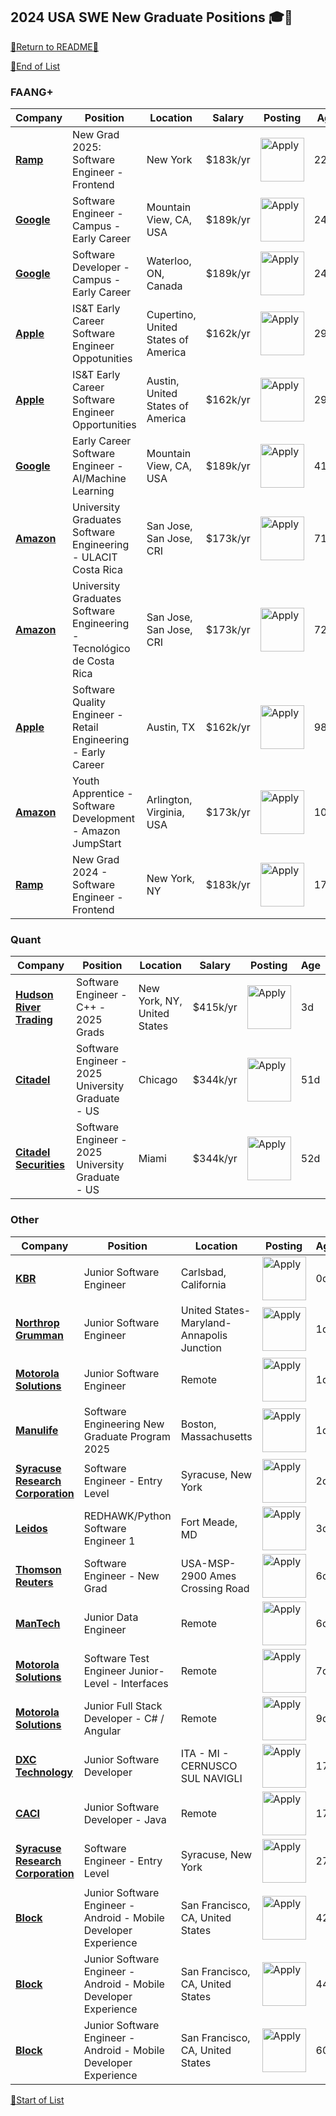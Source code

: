 ## 2024 USA SWE New Graduate Positions :mortar_board::eagle:

[:page_with_curl:Return to README:page_with_curl:](/)

[:arrow_down_small:End of List](#bottom)
<a name="top"></a>

### FAANG+

<!-- TABLE_FAANG_START -->
| Company | Position | Location | Salary | Posting | Age |
|---|---|---|---|---|---|
| <a href="https://ramp.com/"><strong>Ramp</strong></a> | New Grad 2025: Software Engineer - Frontend | New York | $183k/yr | <a href="https://jobs.ashbyhq.com/ramp/12747eb1-e545-478d-b07c-f27f4a88cc12"><img src="https://i.imgur.com/JpkfjIq.png" alt="Apply" width="70"/></a> | 22d |
| <a href="https://www.google.com/"><strong>Google</strong></a> | Software Engineer - Campus - Early Career | Mountain View, CA, USA | $189k/yr | <a href="https://www.google.com/about/careers/applications/jobs/results/103780715941765830"><img src="https://i.imgur.com/JpkfjIq.png" alt="Apply" width="70"/></a> | 24d |
| <a href="https://www.google.com/"><strong>Google</strong></a> | Software Developer - Campus - Early Career | Waterloo, ON, Canada | $189k/yr | <a href="https://www.google.com/about/careers/applications/jobs/results/109183716080657094"><img src="https://i.imgur.com/JpkfjIq.png" alt="Apply" width="70"/></a> | 24d |
| <a href="https://www.apple.com/"><strong>Apple</strong></a> | IS&T Early Career Software Engineer Oppotunities | Cupertino, United States of America | $162k/yr | <a href="https://jobs.apple.com/en-us/details/PIPE-200557873"><img src="https://i.imgur.com/JpkfjIq.png" alt="Apply" width="70"/></a> | 29d |
| <a href="https://www.apple.com/"><strong>Apple</strong></a> | IS&T Early Career Software Engineer Opportunities | Austin, United States of America | $162k/yr | <a href="https://jobs.apple.com/en-us/details/PIPE-200557886"><img src="https://i.imgur.com/JpkfjIq.png" alt="Apply" width="70"/></a> | 29d |
| <a href="https://www.google.com/"><strong>Google</strong></a> | Early Career Software Engineer - AI/Machine Learning | Mountain View, CA, USA | $189k/yr | <a href="https://www.google.com/about/careers/applications/jobs/results/140166094567416518"><img src="https://i.imgur.com/JpkfjIq.png" alt="Apply" width="70"/></a> | 41d |
| <a href="https://www.amazon.com/"><strong>Amazon</strong></a> | University Graduates Software Engineering - ULACIT Costa Rica | San Jose, San Jose, CRI | $173k/yr | <a href="https://www.amazon.jobs/jobs/2672211/apply"><img src="https://i.imgur.com/JpkfjIq.png" alt="Apply" width="70"/></a> | 71d |
| <a href="https://www.amazon.com/"><strong>Amazon</strong></a> | University Graduates Software Engineering - Tecnológico de Costa Rica | San Jose, San Jose, CRI | $173k/yr | <a href="https://www.amazon.jobs/jobs/2672215/apply"><img src="https://i.imgur.com/JpkfjIq.png" alt="Apply" width="70"/></a> | 72d |
| <a href="https://www.apple.com/"><strong>Apple</strong></a> | Software Quality Engineer - Retail Engineering - Early Career | Austin, TX | $162k/yr | <a href="https://jobs.apple.com/en-us/details/PIPE-200551672"><img src="https://i.imgur.com/JpkfjIq.png" alt="Apply" width="70"/></a> | 98d |
| <a href="https://www.amazon.com/"><strong>Amazon</strong></a> | Youth Apprentice - Software Development - Amazon JumpStart | Arlington, Virginia, USA | $173k/yr | <a href="https://www.amazon.jobs/jobs/2644285/apply"><img src="https://i.imgur.com/JpkfjIq.png" alt="Apply" width="70"/></a> | 101d |
| <a href="https://ramp.com/"><strong>Ramp</strong></a> | New Grad 2024 - Software Engineer - Frontend | New York, NY | $183k/yr | <a href="https://jobs.ashbyhq.com/ramp/0ae01d73-3f48-4722-9810-0c6c1940d7bd"><img src="https://i.imgur.com/JpkfjIq.png" alt="Apply" width="70"/></a> | 174d |

<!-- TABLE_FAANG_END -->

### Quant

<!-- TABLE_QUANT_START -->
| Company | Position | Location | Salary | Posting | Age |
|---|---|---|---|---|---|
| <a href="https://www.hudsonrivertrading.com/"><strong>Hudson River Trading</strong></a> | Software Engineer - C++ - 2025 Grads | New York, NY, United States | $415k/yr | <a href="https://boards.greenhouse.io/wehrtyou/jobs/6139130"><img src="https://i.imgur.com/JpkfjIq.png" alt="Apply" width="70"/></a> | 3d |
| <a href="https://www.citadel.com/careers/"><strong>Citadel</strong></a> | Software Engineer - 2025 University Graduate - US | Chicago | $344k/yr | <a href="https://www.citadel.com/careers/details/software-engineer-2025-university-graduate-us/"><img src="https://i.imgur.com/JpkfjIq.png" alt="Apply" width="70"/></a> | 51d |
| <a href="https://www.citadelsecurities.com/careers/"><strong>Citadel Securities</strong></a> | Software Engineer - 2025 University Graduate - US | Miami | $344k/yr | <a href="https://www.citadelsecurities.com/careers/details/software-engineer-2025-university-graduate-us-2/"><img src="https://i.imgur.com/JpkfjIq.png" alt="Apply" width="70"/></a> | 52d |

<!-- TABLE_QUANT_END -->

### Other

<!-- TABLE_START -->
| Company | Position | Location | Posting | Age |
|---|---|---|---|---|
| <a href="https://www.kbr.com/"><strong>KBR</strong></a> | Junior Software Engineer | Carlsbad, California | <a href="https://kbr.wd5.myworkdayjobs.com/en-US/KBR_Careers/job/Carlsbad-California/Junior-Software-Engineer_R2093609"><img src="https://i.imgur.com/JpkfjIq.png" alt="Apply" width="70"/></a> | 0d |
| <a href="https://www.northropgrumman.com/"><strong>Northrop Grumman</strong></a> | Junior Software Engineer | United States-Maryland-Annapolis Junction | <a href="https://ngc.wd1.myworkdayjobs.com/en-US/Northrop_Grumman_External_Site/job/United-States-Maryland-Annapolis-Junction/Junior-Software-Engineer_R10168660"><img src="https://i.imgur.com/JpkfjIq.png" alt="Apply" width="70"/></a> | 1d |
| <a href="https://www.motorolasolutions.com/"><strong>Motorola Solutions</strong></a> | Junior Software Engineer | Remote | <a href="https://motorolasolutions.wd5.myworkdayjobs.com/en-US/Careers/job/Brazil-Remote-Work/Junior-Software-Engineer_R49203"><img src="https://i.imgur.com/JpkfjIq.png" alt="Apply" width="70"/></a> | 1d |
| <a href="https://www.manulife.ca/"><strong>Manulife</strong></a> | Software Engineering New Graduate Program 2025 | Boston, Massachusetts | <a href="https://manulife.wd3.myworkdayjobs.com/en-US/MFCJH_Jobs/job/Boston-Massachusetts/Software-Engineering-New-Graduate-Program-2025_JR24061536-1"><img src="https://i.imgur.com/JpkfjIq.png" alt="Apply" width="70"/></a> | 1d |
| <a href="https://www.srcinc.com/"><strong>Syracuse Research Corporation</strong></a> | Software Engineer - Entry Level | Syracuse, New York | <a href="https://jobs.jobvite.com/src-inc/job/oTThufwh"><img src="https://i.imgur.com/JpkfjIq.png" alt="Apply" width="70"/></a> | 2d |
| <a href="https://www.leidos.com/"><strong>Leidos</strong></a> | REDHAWK/Python Software Engineer 1 | Fort Meade, MD | <a href="https://leidos.wd5.myworkdayjobs.com/en-US/External/job/Fort-Meade-MD/Software-Engineer_R-00129121"><img src="https://i.imgur.com/JpkfjIq.png" alt="Apply" width="70"/></a> | 3d |
| <a href="https://www.thomsonreuters.com/"><strong>Thomson Reuters</strong></a> | Software Engineer - New Grad | USA-MSP-2900 Ames Crossing Road | <a href="https://thomsonreuters.wd5.myworkdayjobs.com/en-US/External_Career_Site/job/USA-MSP-2900-Ames-Crossing-Road/Software-Engineer---New-Grad_JREQ181927"><img src="https://i.imgur.com/JpkfjIq.png" alt="Apply" width="70"/></a> | 6d |
| <a href="https://www.mantech.com/"><strong>ManTech</strong></a> | Junior Data Engineer | Remote | <a href="https://mantech.wd1.myworkdayjobs.com/en-US/External/job/USA-Remote-Work/Junior-Data-Engineer_R54310"><img src="https://i.imgur.com/JpkfjIq.png" alt="Apply" width="70"/></a> | 6d |
| <a href="https://www.motorolasolutions.com/"><strong>Motorola Solutions</strong></a> | Software Test Engineer Junior-Level - Interfaces | Remote | <a href="https://motorolasolutions.wd5.myworkdayjobs.com/en-US/Careers/job/Brazil-Remote-Work/Software-Test-Engineer-Junior-Level---Interfaces_R49350-1"><img src="https://i.imgur.com/JpkfjIq.png" alt="Apply" width="70"/></a> | 7d |
| <a href="https://www.motorolasolutions.com/"><strong>Motorola Solutions</strong></a> | Junior Full Stack Developer - C# / Angular | Remote | <a href="https://motorolasolutions.wd5.myworkdayjobs.com/en-US/Careers/job/Brazil-Remote-Work/Junior-Software-Engineer--Analytics-_R49317"><img src="https://i.imgur.com/JpkfjIq.png" alt="Apply" width="70"/></a> | 9d |
| <a href="https://dxc.com/"><strong>DXC Technology</strong></a> | Junior Software Developer | ITA - MI - CERNUSCO SUL NAVIGLI | <a href="https://dxctechnology.wd1.myworkdayjobs.com/en-US/DXCJobs/job/ITA---MI---CERNUSCO-SUL-NAVIGLI/Junior-Software-Developer_51515092"><img src="https://i.imgur.com/JpkfjIq.png" alt="Apply" width="70"/></a> | 17d |
| <a href="https://www.caci.com/"><strong>CACI</strong></a> | Junior Software Developer - Java | Remote | <a href="https://caci.wd1.myworkdayjobs.com/en-US/External/job/Remote-Any-State/Junior-Software-Developer--Java-_300037-1"><img src="https://i.imgur.com/JpkfjIq.png" alt="Apply" width="70"/></a> | 17d |
| <a href="https://www.srcinc.com/"><strong>Syracuse Research Corporation</strong></a> | Software Engineer - Entry Level | Syracuse, New York | <a href="https://jobs.jobvite.com/src-inc/job/o9ydufw8"><img src="https://i.imgur.com/JpkfjIq.png" alt="Apply" width="70"/></a> | 27d |
| <a href="https://block.xyz"><strong>Block</strong></a> | Junior Software Engineer - Android - Mobile Developer Experience | San Francisco, CA, United States | <a href="https://www.smartrecruiters.com/Square/0f45347d-f650-47b9-a29d-5f5e14c3da3e"><img src="https://i.imgur.com/JpkfjIq.png" alt="Apply" width="70"/></a> | 42d |
| <a href="https://block.xyz"><strong>Block</strong></a> | Junior Software Engineer - Android - Mobile Developer Experience | San Francisco, CA, United States | <a href="https://www.smartrecruiters.com/Square/7e8424d6-485e-461a-977d-9ca686682119"><img src="https://i.imgur.com/JpkfjIq.png" alt="Apply" width="70"/></a> | 44d |
| <a href="https://block.xyz"><strong>Block</strong></a> | Junior Software Engineer - Android - Mobile Developer Experience | San Francisco, CA, United States | <a href="https://www.smartrecruiters.com/Square/e4793048-a45d-4333-a409-cc80f0ab81c1"><img src="https://i.imgur.com/JpkfjIq.png" alt="Apply" width="70"/></a> | 60d |

<!-- TABLE_END -->

<a name="bottom"></a>
[:arrow_up_small:Start of List](#top)
